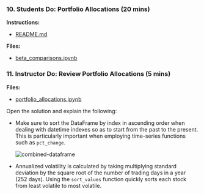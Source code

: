 ### 10. Students Do: Portfolio Allocations (20 mins)

**Instructions:**

* [README.md](Activities/13-Stu_Portfolio_Returns/README.md)

**Files:**

* [beta_comparisons.ipynb](Activities/13-Stu_Portfolio_Returns/Unsolved/portfolio_allocations.ipynb)

### 11. Instructor Do: Review Portfolio Allocations (5 mins)

**Files:**

* [portfolio_allocations.ipynb](Activities/13-Stu_Portfolio_Returns/Solved/portfolio_allocations.ipynb)

Open the solution and explain the following:

* Make sure to sort the DataFrame by index in ascending order when dealing with datetime indexes so as to start from the past to the present. This is particularly important when employing time-series functions such as `pct_change`.

  ![combined-dataframe](Images/combined-dataframe.png)

* Annualized volatility is calculated by taking multiplying standard deviation by the square root of the number of trading days in a year (252 days). Using the `sort_values` function quickly sorts each stock from least volatile to most volatile.